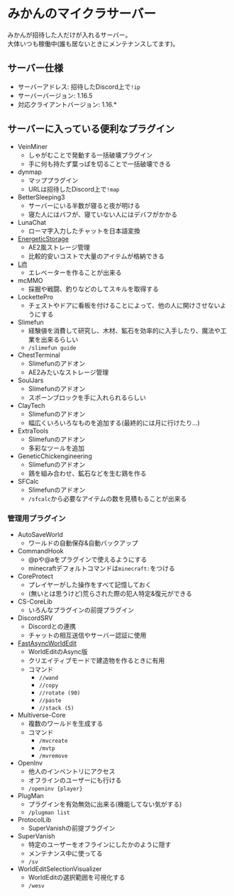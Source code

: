 # みかんのマイクラサーバー
みかんが招待した人だけが入れるサーバー。  
大体いつも稼働中(誰も居ないときにメンテナンスしてます)。

## サーバー仕様
- サーバーアドレス: 招待したDiscord上で`!ip`
- サーバーバージョン: 1.16.5
- 対応クライアントバージョン: 1.16.*

## サーバーに入っている便利なプラグイン
- VeinMiner
  - しゃがむことで発動する一括破壊プラグイン
  - 手に何も持たず葉っぱを切ることで一括破壊できる
- dynmap
  - マッププラグイン
  - URLは招待したDiscord上で`!map`
- BetterSleeping3
  - サーバーにいる半数が寝ると夜が明ける
  - 寝た人にはバフが、寝ていない人にはデバフがかかる
- LunaChat
  - ローマ字入力したチャットを日本語変換
- [EnergeticStorage](https://github.com/SeanOMik/EnergeticStorage/wiki/Creating-an-ES-System)
  - AE2風ストレージ管理
  - 比較的安いコストで大量のアイテムが格納できる
- [Lift](https://minecraft-jp.pw/plugin-lift0515/)
  - エレベーターを作ることが出来る
- mcMMO
  - 採掘や戦闘、釣りなどのしてスキルを取得する
- LockettePro
  - チェストやドアに看板を付けることによって、他の人に開けさせないようにする
- Slimefun
  - 経験値を消費して研究し、木材、鉱石を効率的に入手したり、魔法や工業を出来るらしい
  - `/slimefun guide`
- ChestTerminal
  - Slimefunのアドオン
  - AE2みたいなストレージ管理
- SoulJars
  - Slimefunのアドオン
  - スポーンブロックを手に入れられるらしい
- ClayTech
  - Slimefunのアドオン
  - 幅広くいろいろなものを追加する(最終的には月に行けたり…)
- ExtraTools
  - Slimefunのアドオン
  - 多彩なツールを追加
- GeneticChickengineering
  - Slimefunのアドオン
  - 鶏を組み合わせ、鉱石などを生む鶏を作る
- SFCalc
  - Slimefunのアドオン
  - `/sfcalc`から必要なアイテムの数を見積もることが出来る

### 管理用プラグイン
- AutoSaveWorld
  - ワールドの自動保存&自動バックアップ
- CommandHook
  - @pや@aをプラグインで使えるようにする
  - minecraftデフォルトコマンドは`minecraft:`をつける
- CoreProtect
  - プレイヤーがした操作をすべて記憶しておく
  - (無いとは思うけど)荒らされた際の犯人特定&復元ができる
- CS-CoreLib
  - いろんなプラグインの前提プラグイン
- DiscordSRV
  - Discordとの連携
  - チャットの相互送信やサーバー認証に使用
- [FastAsyncWorldEdit](https://wiki.gorogoro.space/?WorldEdit)
  - WorldEditのAsync版
  - クリエイティブモードで建造物を作るときに有用
  - コマンド
    - `//wand`
    - `//copy`
    - `//rotate (90)`
    - `//paste`
    - `//stack (5)`
- Multiverse-Core
  - 複数のワールドを生成する
  - コマンド
    - `/mvcreate`
    - `/mvtp`
    - `/mvremove`
- OpenInv
  - 他人のインベントリにアクセス
  - オフラインのユーザーにも行ける
  - `/openinv {player}`
- PlugMan
  - プラグインを有効無効に出来る(機能してない気がする)
  - `/plugman list`
- ProtocolLib
  - SuperVanishの前提プラグイン
- SuperVanish
  - 特定のユーザーをオフラインにしたかのように隠す
  - メンテナンス中に使ってる
  - `/sv`
- WorldEditSelectionVisualizer
  - WorldEditの選択範囲を可視化する
  - `/wesv`
